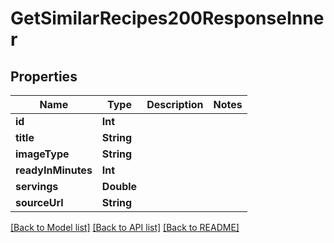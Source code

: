 # GetSimilarRecipes200ResponseInner

## Properties
Name | Type | Description | Notes
------------ | ------------- | ------------- | -------------
**id** | **Int** |  | 
**title** | **String** |  | 
**imageType** | **String** |  | 
**readyInMinutes** | **Int** |  | 
**servings** | **Double** |  | 
**sourceUrl** | **String** |  | 

[[Back to Model list]](../README.md#documentation-for-models) [[Back to API list]](../README.md#documentation-for-api-endpoints) [[Back to README]](../README.md)


